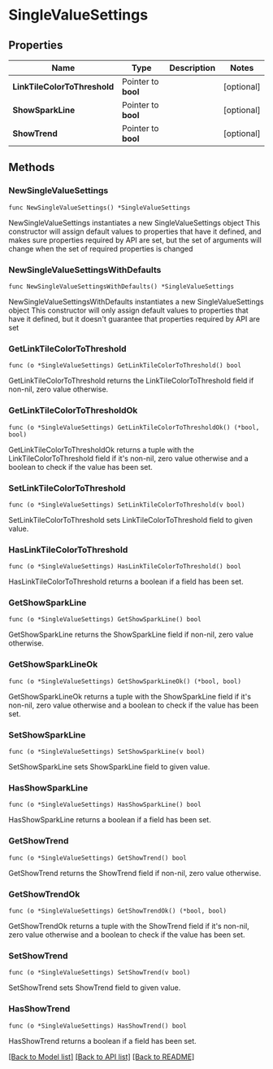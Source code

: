 # SingleValueSettings

## Properties

Name | Type | Description | Notes
------------ | ------------- | ------------- | -------------
**LinkTileColorToThreshold** | Pointer to **bool** |  | [optional] 
**ShowSparkLine** | Pointer to **bool** |  | [optional] 
**ShowTrend** | Pointer to **bool** |  | [optional] 

## Methods

### NewSingleValueSettings

`func NewSingleValueSettings() *SingleValueSettings`

NewSingleValueSettings instantiates a new SingleValueSettings object
This constructor will assign default values to properties that have it defined,
and makes sure properties required by API are set, but the set of arguments
will change when the set of required properties is changed

### NewSingleValueSettingsWithDefaults

`func NewSingleValueSettingsWithDefaults() *SingleValueSettings`

NewSingleValueSettingsWithDefaults instantiates a new SingleValueSettings object
This constructor will only assign default values to properties that have it defined,
but it doesn't guarantee that properties required by API are set

### GetLinkTileColorToThreshold

`func (o *SingleValueSettings) GetLinkTileColorToThreshold() bool`

GetLinkTileColorToThreshold returns the LinkTileColorToThreshold field if non-nil, zero value otherwise.

### GetLinkTileColorToThresholdOk

`func (o *SingleValueSettings) GetLinkTileColorToThresholdOk() (*bool, bool)`

GetLinkTileColorToThresholdOk returns a tuple with the LinkTileColorToThreshold field if it's non-nil, zero value otherwise
and a boolean to check if the value has been set.

### SetLinkTileColorToThreshold

`func (o *SingleValueSettings) SetLinkTileColorToThreshold(v bool)`

SetLinkTileColorToThreshold sets LinkTileColorToThreshold field to given value.

### HasLinkTileColorToThreshold

`func (o *SingleValueSettings) HasLinkTileColorToThreshold() bool`

HasLinkTileColorToThreshold returns a boolean if a field has been set.

### GetShowSparkLine

`func (o *SingleValueSettings) GetShowSparkLine() bool`

GetShowSparkLine returns the ShowSparkLine field if non-nil, zero value otherwise.

### GetShowSparkLineOk

`func (o *SingleValueSettings) GetShowSparkLineOk() (*bool, bool)`

GetShowSparkLineOk returns a tuple with the ShowSparkLine field if it's non-nil, zero value otherwise
and a boolean to check if the value has been set.

### SetShowSparkLine

`func (o *SingleValueSettings) SetShowSparkLine(v bool)`

SetShowSparkLine sets ShowSparkLine field to given value.

### HasShowSparkLine

`func (o *SingleValueSettings) HasShowSparkLine() bool`

HasShowSparkLine returns a boolean if a field has been set.

### GetShowTrend

`func (o *SingleValueSettings) GetShowTrend() bool`

GetShowTrend returns the ShowTrend field if non-nil, zero value otherwise.

### GetShowTrendOk

`func (o *SingleValueSettings) GetShowTrendOk() (*bool, bool)`

GetShowTrendOk returns a tuple with the ShowTrend field if it's non-nil, zero value otherwise
and a boolean to check if the value has been set.

### SetShowTrend

`func (o *SingleValueSettings) SetShowTrend(v bool)`

SetShowTrend sets ShowTrend field to given value.

### HasShowTrend

`func (o *SingleValueSettings) HasShowTrend() bool`

HasShowTrend returns a boolean if a field has been set.


[[Back to Model list]](../README.md#documentation-for-models) [[Back to API list]](../README.md#documentation-for-api-endpoints) [[Back to README]](../README.md)


